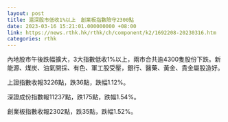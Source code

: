 ```yaml
---
layout: post
title: 滬深股市低收1%以上　創業板指數險守2300點
date: 2023-03-16 15:21:01.000000000 +08:00
link: https://news.rthk.hk/rthk/ch/component/k2/1692208-20230316.htm
categories: rthk
---
```


內地股市午後跌幅擴大，3大指數低收1%以上，兩市合共逾4300隻股份下跌。新能源、煤炭、油氣開採、有色、軍工股受壓，銀行、醫藥、黃金、貴金屬股造好。

上證指數收報3226點，跌36點，跌幅1.12%。

深證成份指數報11237點，跌175點，跌幅1.54%。

創業板指數收報2302點，跌35點，跌幅1.52%。
